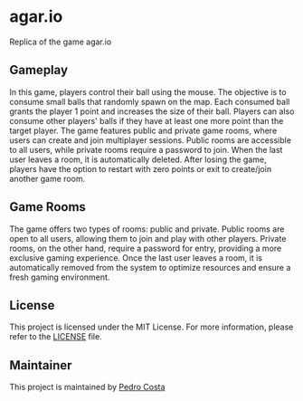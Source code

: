 # agar.io
Replica of the game agar.io

## Gameplay

In this game, players control their ball using the mouse. The objective is to consume small balls that randomly spawn on the map. Each consumed ball grants the player 1 point and increases the size of their ball. Players can also consume other players' balls if they have at least one more point than the target player. The game features public and private game rooms, where users can create and join multiplayer sessions. Public rooms are accessible to all users, while private rooms require a password to join. When the last user leaves a room, it is automatically deleted. After losing the game, players have the option to restart with zero points or exit to create/join another game room.

## Game Rooms

The game offers two types of rooms: public and private. Public rooms are open to all users, allowing them to join and play with other players. Private rooms, on the other hand, require a password for entry, providing a more exclusive gaming experience. Once the last user leaves a room, it is automatically removed from the system to optimize resources and ensure a fresh gaming environment.

## License

This project is licensed under the MIT License. For more information, please refer to the [LICENSE](LICENSE) file.

## Maintainer

This project is maintained by [Pedro Costa](pedroc_aragao@outlook.com)
